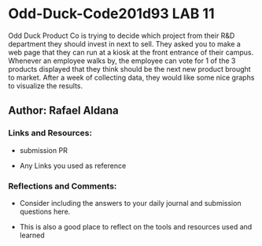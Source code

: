 # Odd-Duck-Code201d93 LAB 11

Odd Duck Product Co is trying to decide which project from their R&D department they should invest in next to sell. They asked you to make a web page that they can run at a kiosk at the front entrance of their campus. Whenever an employee walks by, the employee can vote for 1 of the 3 products displayed that they think should be the next new product brought to market. After a week of collecting data, they would like some nice graphs to visualize the results.

## Author: Rafael Aldana

### Links and Resources:

- submission PR

- Any Links you used as reference

### Reflections and Comments:

- Consider including the answers to your daily journal and submission questions here.

- This is also a good place to reflect on the tools and resources used and learned
